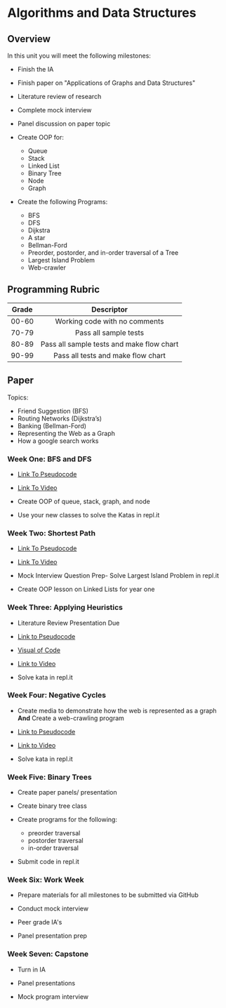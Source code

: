 # Algorithms and Data Structures
## Overview
In this unit you will meet the following milestones:
- Finish the IA
- Finish paper on "Applications of Graphs and Data Structures"
- Literature review of research
- Complete mock interview
- Panel discussion on paper topic
- Create OOP for:

  - Queue
  - Stack
  - Linked List
  - Binary Tree
  - Node
  - Graph


- Create the following Programs:

  - BFS
  - DFS
  - Dijkstra
  - A star
  - Bellman-Ford
  - Preorder, postorder, and in-order traversal of a Tree
  - Largest Island Problem
  - Web-crawler

## Programming Rubric

| Grade         | Descriptor                                |
| ------------- |:------------------------------------------:
| 00-60         | Working code with no comments             |
| 70-79         | Pass all sample tests                     |  
| 80-89         | Pass all sample tests and make flow chart |
| 90-99         | Pass all tests and make flow chart        |    


## Paper
Topics:
- Friend Suggestion (BFS)
- Routing Networks (Dijkstra’s)
- Banking (Bellman-Ford)
- Representing the Web as a Graph
- How a google search works

### Week One: BFS and DFS

- [Link To Pseudocode](https://ocw.mit.edu/courses/electrical-engineering-and-computer-science/6-006-introduction-to-algorithms-fall-2011/lecture-videos/MIT6_006F11_lec13.pdf)

- [Link To Video](https://ocw.mit.edu/courses/electrical-engineering-and-computer-science/6-006-introduction-to-algorithms-fall-2011/lecture-videos/lecture-13-breadth-first-search-bfs/)

- Create OOP of queue, stack, graph, and node

- Use your new classes to solve the Katas in repl.it

### Week Two: Shortest Path

- [Link To Pseudocode](https://ocw.mit.edu/courses/electrical-engineering-and-computer-science/6-006-introduction-to-algorithms-fall-2011/lecture-videos/MIT6_006F11_lec13.pdf)

- [Link To Video](https://ocw.mit.edu/courses/electrical-engineering-and-computer-science/6-006-introduction-to-algorithms-fall-2011/lecture-videos/lecture-13-breadth-first-search-bfs/)

- Mock Interview Question Prep- Solve Largest Island Problem in repl.it

- Create OOP lesson on Linked Lists for year one

### Week Three: Applying Heuristics
- Literature Review Presentation Due

- [Link to Pseudocode](https://ocw.mit.edu/courses/electrical-engineering-and-computer-science/6-006-introduction-to-algorithms-fall-2011/lecture-videos/MIT6_006F11_lec18.pdf)

- [Visual of Code](https://www.youtube.com/watch?v=ySN5Wnu88nE)

- [Link to Video](https://ocw.mit.edu/courses/electrical-engineering-and-computer-science/6-006-introduction-to-algorithms-fall-2011/lecture-videos/lecture-18-speeding-up-dijkstra/)

- Solve kata in repl.it

### Week Four: Negative Cycles

- Create media to demonstrate how the web is represented as a graph **And** Create a web-crawling program

- [Link to Pseudocode](https://ocw.mit.edu/courses/electrical-engineering-and-computer-science/6-006-introduction-to-algorithms-fall-2011/lecture-videos/MIT6_006F11_lec17.pdf)

- [Link to Video](https://ocw.mit.edu/courses/electrical-engineering-and-computer-science/6-006-introduction-to-algorithms-fall-2011/lecture-videos/lecture-17-bellman-ford/)

- Solve kata in repl.it

### Week Five: Binary Trees
- Create paper panels/ presentation

- Create binary tree class

- Create programs for the following:
  - preorder traversal
  - postorder traversal
  - in-order traversal


- Submit code in repl.it

### Week Six: Work Week
- Prepare materials for all milestones to be submitted via GitHub

- Conduct mock interview

- Peer grade IA's

- Panel presentation prep


### Week Seven: Capstone
- Turn in IA

- Panel presentations

- Mock program interview
